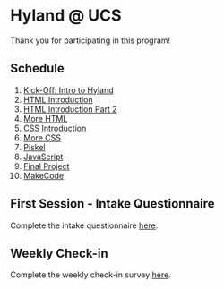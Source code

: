 # Hyland @ UCS
Thank you for participating in this program!

## Schedule
1. [Kick-Off: Intro to Hyland](IntroHyland/StudentDesc.md)
1. [HTML Introduction](HtmlIntro/StudentDesc.md)
1. [HTML Introduction Part 2](HtmlIntro2/StudentDesc.md)
1. [More HTML](MoreHtml/StudentDesc.md)
1. [CSS Introduction](CssIntro/StudentDesc.md)
1. [More CSS](MoreCss/StudentDesc.md)
1. [Piskel](Piskel/StudentDesc.md)
1. [JavaScript](JavaScript/StudentDesc.md)
1. [Final Project](FinalProject/StudentDesc.md)
1. [MakeCode](MakeCode/StudentDesc.md)

## First Session - Intake Questionnaire
Complete the intake questionnaire [here](https://forms.gle/Hz8mtJxBDXct4qPs6).

## Weekly Check-in
Complete the weekly check-in survey [here](https://forms.gle/dry1PcgpPqN9vJz89).